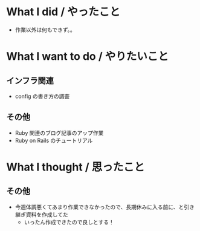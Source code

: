 # What I did / やったこと
- 作業以外は何もできず。。

# What I want to do / やりたいこと
## インフラ関連
- config の書き方の調査

## その他
- Ruby 関連のブログ記事のアップ作業
- Ruby on Rails のチュートリアル

# What I thought / 思ったこと
## その他
- 今週体調悪くてあまり作業できなかったので、長期休みに入る前に、と引き継ぎ資料を作成してた
    - いったん作成できたので良しとする！

